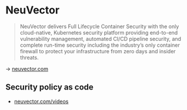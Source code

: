 # NeuVector

> NeuVector delivers Full Lifecycle Container Security with the only cloud-native, Kubernetes security platform providing end-to-end vulnerability management, automated CI/CD pipeline security, and complete run-time security including the industry’s only container firewall to protect your infrastructure from zero days and insider threats.

→ [neuvector.com](https://neuvector.com/)

## Security policy as code

* [neuvector.com/videos](https://neuvector.com/videos/the-neuvector-minute-security-policy-as-code/)
